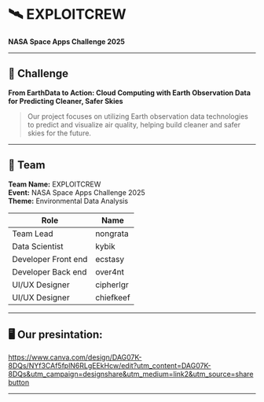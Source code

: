 # 🛰️ EXPLOITCREW  
**NASA Space Apps Challenge 2025**

---

## 🧩 Challenge  
**From EarthData to Action: Cloud Computing with Earth Observation Data for Predicting Cleaner, Safer Skies**

> Our project focuses on utilizing Earth observation data  technologies to predict and visualize air quality, helping build cleaner and safer skies for the future.

---

## 👥 Team  
**Team Name:** EXPLOITCREW  
**Event:** NASA Space Apps Challenge 2025  
**Theme:** Environmental Data Analysis  

| Role | Name |
|------|------|
| Team Lead | nongrata |
| Data Scientist | kybik |
| Developer Front end | ecstasy |
| Developer Back end| over4nt |
| UI/UX Designer | cipherlgr |
| UI/UX Designer | chiefkeef |

---

## 🖥️ Our presintation:

https://www.canva.com/design/DAG07K-8DQs/NYf3CAf5fplN6RLgEEkHcw/edit?utm_content=DAG07K-8DQs&utm_campaign=designshare&utm_medium=link2&utm_source=sharebutton

---
